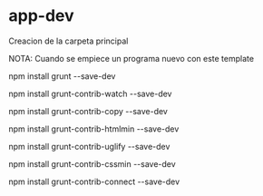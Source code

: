 # app-dev
Creacion de la carpeta principal


NOTA: Cuando se empiece un programa nuevo con este template

npm install grunt --save-dev

npm install grunt-contrib-watch --save-dev

npm install grunt-contrib-copy --save-dev

npm install grunt-contrib-htmlmin --save-dev

npm install grunt-contrib-uglify --save-dev

npm install grunt-contrib-cssmin --save-dev

npm install grunt-contrib-connect --save-dev
